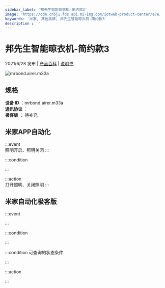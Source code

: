 ```yaml
---
sidebar_label: '邦先生智能晾衣机-简约款3'
image: 'https://cdn.cnbj1.fds.api.mi-img.com/iotweb-product-center/e7e183edc21a10912c8cbb843d9514e7_M33a拟物图.png?GalaxyAccessKeyId=AKVGLQWBOVIRQ3XLEW&Expires=9223372036854775807&Signature=iZcPZ0Eqt72ApQU+4R4Zg4gIjrI='
keywords: '米家, 其他品牌, 邦先生智能晾衣机-简约款3'
description : ''
---
```

# 邦先生智能晾衣机-简约款3

2021/6/28 发布 | [产品百科](https://home.mi.com/webapp/content/baike/product/index.html?model=mrbond.airer.m33a/) | [说明书](https://home.mi.com/views/introduction.html?model=mrbond.airer.m33a&region=cn)

![mrbond.airer.m33a](https://cdn.cnbj1.fds.api.mi-img.com/iotweb-product-center/e7e183edc21a10912c8cbb843d9514e7_M33a拟物图.png?GalaxyAccessKeyId=AKVGLQWBOVIRQ3XLEW&Expires=9223372036854775807&Signature=iZcPZ0Eqt72ApQU+4R4Zg4gIjrI=)

## 规格  
> 
**设备 ID** ：mrbond.airer.m33a  
**通讯协议** ：  
**极客版**  ： 待补充 


## 米家APP自动化  

:::event  
照明开启、照明关闭
:::

:::condition  

:::

:::action   
打开照明、关闭照明
:::

## 米家自动化极客版  

:::event  

:::

:::condition  

:::

:::condition 可查询的状态条件  

:::

:::action  

:::

        
